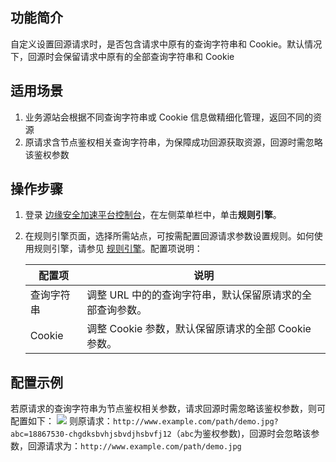## 功能简介
自定义设置回源请求时，是否包含请求中原有的查询字符串和 Cookie。默认情况下，回源时会保留请求中原有的全部查询字符串和 Cookie

## 适用场景
1. 业务源站会根据不同查询字符串或 Cookie 信息做精细化管理，返回不同的资源
2. 原请求含节点鉴权相关查询字符串，为保障成功回源获取资源，回源时需忽略该鉴权参数

## 操作步骤
1. 登录 [边缘安全加速平台控制台](https://console.cloud.tencent.com/edgeone)，在左侧菜单栏中，单击**规则引擎**。

2. 在规则引擎页面，选择所需站点，可按需配置回源请求参数设置规则。如何使用规则引擎，请参见 [规则引擎](https://cloud.tencent.com/document/product/1552/70901)。配置项说明：

   | 配置项     | 说明                                                      |
   | ---------- | --------------------------------------------------------- |
   | 查询字符串 | 调整 URL 中的的查询字符串，默认保留原请求的全部查询参数。 |
   | Cookie     | 调整 Cookie 参数，默认保留原请求的全部 Cookie 参数。      |

## 配置示例
若原请求的查询字符串为节点鉴权相关参数，请求回源时需忽略该鉴权参数，则可配置如下：
![](https://qcloudimg.tencent-cloud.cn/raw/42a92f2b3fc8659232ec690323c34498.png)
则原请求：`http://www.example.com/path/demo.jpg?abc=18867530-chgdksbvhjsbvdjhsbvfj12`（`abc`为鉴权参数)，回源时会忽略该参数，回源请求为：`http://www.example.com/path/demo.jpg`

